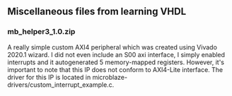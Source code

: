 ## Miscellaneous files from learning VHDL
### mb_helper3_1.0.zip
A really simple custom AXI4 peripheral which was created using Vivado 2020.1 wizard. I did not even include an S00 axi interface, I simply enabled interrupts and it autogenerated 5 memory-mapped registers. However, it's important to note that this IP does not conform to AXI4-Lite interface. The driver for this IP is located in microblaze-drivers/custom_interrupt_example.c.
